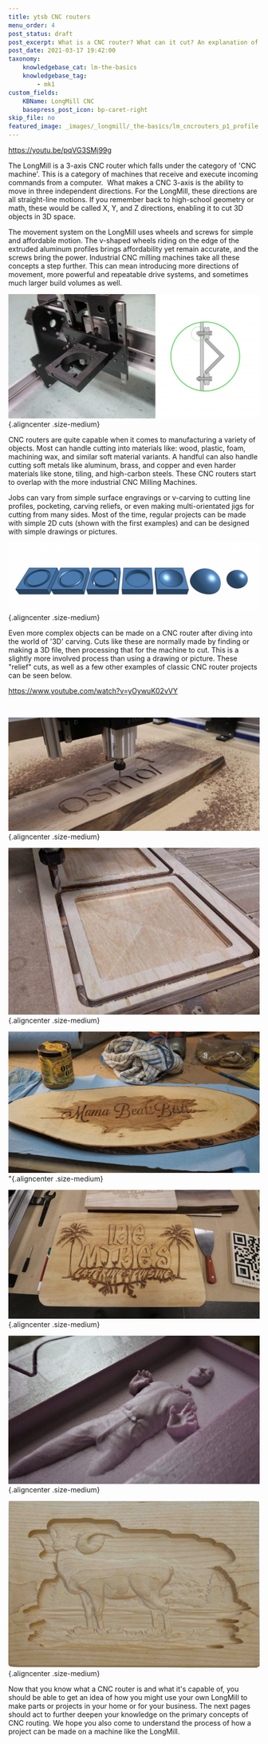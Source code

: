 ```yaml
---
title: ytsb CNC routers
menu_order: 4
post_status: draft
post_excerpt: What is a CNC router? What can it cut? An explanation of how the LongMill and other 3-axis CNCs work and their capabilities when creating projects.
post_date: 2021-03-17 19:42:00
taxonomy:
    knowledgebase_cat: lm-the-basics
    knowledgebase_tag:
        - mk1
custom_fields:
    KBName: LongMill CNC
    basepress_post_icon: bp-caret-right
skip_file: no
featured_image: _images/_longmill/_the-basics/lm_cncrouters_p1_profile.jpg
---
```


https://youtu.be/pqVG3SMj99g

The LongMill is a 3-axis CNC router which falls under the category of 'CNC machine'. This is a category of machines that receive and execute incoming commands from a computer.  What makes a CNC 3-axis is the ability to move in three independent directions. For the LongMill, these directions are all straight-line motions. If you remember back to high-school geometry or math, these would be called X, Y, and Z directions, enabling it to cut 3D objects in 3D space.

The movement system on the LongMill uses wheels and screws for simple and affordable motion. The v-shaped wheels riding on the edge of the extruded aluminum profiles brings affordability yet remain accurate, and the screws bring the power. Industrial CNC milling machines take all these concepts a step further. This can mean introducing more directions of movement, more powerful and repeatable drive systems, and sometimes much larger build volumes as well.

![](/_images/_longmill/_the-basics/lm_cncrouters_p1_profile.jpg){.aligncenter .size-medium}

CNC routers are quite capable when it comes to manufacturing a variety of objects. Most can handle cutting into materials like: wood, plastic, foam, machining wax, and similar soft material variants. A handful can also handle cutting soft metals like aluminum, brass, and copper and even harder materials like stone, tiling, and high-carbon steels. These CNC routers start to overlap with the more industrial CNC Milling Machines.

Jobs can vary from simple surface engravings or v-carving to cutting line profiles, pocketing, carving reliefs, or even making multi-orientated jigs for cutting from many sides. Most of the time, regular projects can be made with simple 2D cuts (shown with the first examples) and can be designed with simple drawings or pictures.

![](/_images/_longmill/_the-basics/lm_cncrouters_p2_CutTypes.png "Surface cut, v-carve, profile cut, pocket cut, inner contour, outer contour, 2-sided cut (sphere)"){.aligncenter .size-medium}

Even more complex objects can be made on a CNC router after diving into the world of '3D' carving. Cuts like these are normally made by finding or making a 3D file, then processing that for the machine to cut. This is a slightly more involved process than using a drawing or picture. These "relief" cuts, as well as a few other examples of classic CNC router projects can be seen below.

https://www.youtube.com/watch?v=yOywuK02vVY

&nbsp;

![](/_images/_longmill/_the-basics/lm_cncrouters_p3_OsmoSign.jpg "Surface cutting the Osmo logo for their booth"){.aligncenter .size-medium}

![](/_images/_longmill/_the-basics/lm_cncrouters_p4_GregCoasters.jpg "Cutting a profile and pocket combination to make custom coffee coasters"){.aligncenter .size-medium}

![](/_images/_longmill/_the-basics/lm_cncrouters_p5_GregChar.jpg "Greg running a basic v-bit engraving on a wood cookie")"{.aligncenter .size-medium}

![](/_images/_longmill/_the-basics/lm_cncrouters_p6_Irie.jpg "A much more complicated v-carve to create both the text and images"){.aligncenter .size-medium}

![](/_images/_longmill/_the-basics/lm_cncrouters_p7_HanSolo.jpg "Detailed relief of frozen Han Solo cut out of pink foam"){.aligncenter .size-medium}

![](/_images/_longmill/_the-basics/lm_cncrouters_p8_RamRelief.jpg "Another detailed relief of a ram by the lake, carved out of cedar"){.aligncenter .size-medium}

Now that you know what a CNC router is and what it's capable of, you should be able to get an idea of how you might use your own LongMill to make parts or projects in your home or for your business. The next pages should act to further deepen your knowledge on the primary concepts of CNC routing. We hope you also come to understand the process of how a project can be made on a machine like the LongMill.
